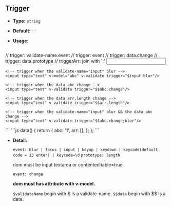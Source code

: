 ## Trigger

- **Type:** `string`
- **Default:** `''`
- **Usage:**

    ```html
// trigger: validate-name.event
// trigger: event
// trigger: data.change
// trigger: data.prototype
// triggerArr: join with ';'
<validate-form>
    <!-- trigger when blur -->
    <input type="text" validate-name="input" trigger="blur"/>

    <!-- trigger when the validate-name="input" blur -->
    <input type="text" v-model="abc" v-validate trigger="$input.blur"/>

    <!-- trigger when the data abc change -->
    <input type="text" v-validate trigger="$$abc.change"/>

    <!-- trigger when the data arr.length change -->
    <input type="text" v-validate trigger="$$arr.length"/>

    <!-- trigger when the validate-name="input" blur && the data abc change -->
    <input type="text" v-validate trigger="$$abc.change;blur"/>
</validate-form>
```
```js
data() {
    return {
        abc: '1',
        arr: [],
    };
};
    ```

- **Detail:**

    `event: blur | focus | input | keyup | keydown | keycode(default code = 13 enter) | keycode=\d`
    `prototype: length`

    dom must be input textarea or contenteditable=true.

    `event: change`

    **dom must has attribute with v-model.**

    `$validateName` begin with $ is a validate-name.
    `$$data` begin with $$ is a data.
